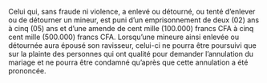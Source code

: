 Celui qui, sans fraude ni violence, a enlevé ou détourné, ou tenté d’enlever ou de détourner un mineur, est puni d’un emprisonnement de deux (02) ans à cinq (05) ans et d’une amende de cent mille (100.000) francs CFA à cinq cent mille (500.000) francs CFA.
Lorsqu’une mineure ainsi enlevée ou détournée aura épousé son ravisseur, celui-ci ne pourra être poursuivi que sur la plainte des personnes qui ont qualité pour demander l’annulation du mariage et ne pourra être condamné qu’après que cette annulation a été prononcée.